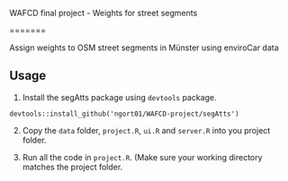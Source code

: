 WAFCD final project - Weights for street segments

=======

Assign weights to OSM street segments in Münster using enviroCar data

## Usage

1. Install the segAtts package using `devtools` package.
```
devtools::install_github('ngort01/WAFCD-project/segAtts')
```

2. Copy the `data` folder, `project.R`, `ui.R` and `server.R` into you project folder.

3. Run all the code in `project.R`. (Make sure your working directory matches the project folder.





